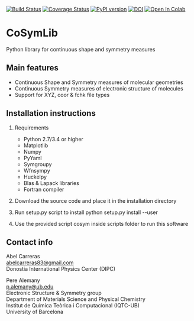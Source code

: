 [![Build Status](https://travis-ci.com/GrupEstructuraElectronicaSimetria/cosymlib.svg?branch=master)](https://travis-ci.com/GrupEstructuraElectronicaSimetria/cosymlib)
[![Coverage Status](https://coveralls.io/repos/github/GrupEstructuraElectronicaSimetria/cosymlib/badge.svg?branch=master)](https://coveralls.io/github/GrupEstructuraElectronicaSimetria/cosymlib?branch=master)
[![PyPI version](https://badge.fury.io/py/cosymlib.svg)](https://badge.fury.io/py/symeess)
[![DOI](https://zenodo.org/badge/DOI/10.5281/zenodo.4925766.svg)](https://doi.org/10.5281/zenodo.4925766)
[![Open In Colab](https://colab.research.google.com/assets/colab-badge.svg)](https://colab.research.google.com/github/GrupEstructuraElectronicaSimetria/cosymlib/)

CoSymLib
========
Python library for continuous shape and symmetry measures

Main features
-------------
- Continuous Shape and Symmetry measures of molecular geometries
- Continuous Symmetry measures of electronic structure of molecules
- Support for XYZ, coor & fchk file types


Installation instructions
-------------------------
1. Requirements
    - Python 2.7/3.4 or higher
    - Matplotlib
    - Numpy
    - PyYaml
    - Symgroupy
    - Wfnsympy
    - Huckelpy
    - Blas & Lapack libraries
    - Fortran compiler

2. Download the source code and place it in the installation
directory

3. Run setup.py script to install
python setup.py install --user

4. Use the provided script cosym inside scripts folder to run
this software

Contact info
------------
Abel Carreras  
abelcarreras83@gmail.com  
Donostia International Physics Center (DIPC)

Pere Alemany  
p.alemany@ub.edu  
Electronic Structure & Symmetry group  
Department of Materials Science and Physical Chemistry  
Institut de Química Teòrica i Computacional (IQTC-UB)  
University of Barcelona
